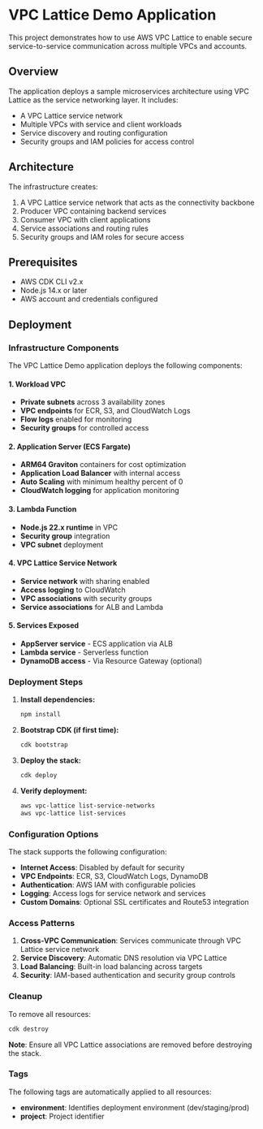 # VPC Lattice Demo Application

This project demonstrates how to use AWS VPC Lattice to enable secure service-to-service communication across multiple VPCs and accounts.

## Overview

The application deploys a sample microservices architecture using VPC Lattice as the service networking layer. It includes:

- A VPC Lattice service network
- Multiple VPCs with service and client workloads
- Service discovery and routing configuration
- Security groups and IAM policies for access control

## Architecture

The infrastructure creates:

1. A VPC Lattice service network that acts as the connectivity backbone
2. Producer VPC containing backend services
3. Consumer VPC with client applications
4. Service associations and routing rules
5. Security groups and IAM roles for secure access

## Prerequisites

- AWS CDK CLI v2.x
- Node.js 14.x or later
- AWS account and credentials configured

## Deployment
### Infrastructure Components

The VPC Lattice Demo application deploys the following components:

#### 1. Workload VPC
- **Private subnets** across 3 availability zones
- **VPC endpoints** for ECR, S3, and CloudWatch Logs
- **Flow logs** enabled for monitoring
- **Security groups** for controlled access

#### 2. Application Server (ECS Fargate)
- **ARM64 Graviton** containers for cost optimization
- **Application Load Balancer** with internal access
- **Auto Scaling** with minimum healthy percent of 0
- **CloudWatch logging** for application monitoring

#### 3. Lambda Function
- **Node.js 22.x runtime** in VPC
- **Security group** integration
- **VPC subnet** deployment

#### 4. VPC Lattice Service Network
- **Service network** with sharing enabled
- **Access logging** to CloudWatch
- **VPC associations** with security groups
- **Service associations** for ALB and Lambda

#### 5. Services Exposed
- **AppServer service** - ECS application via ALB
- **Lambda service** - Serverless function
- **DynamoDB access** - Via Resource Gateway (optional)

### Deployment Steps

1. **Install dependencies:**
   ```bash
   npm install
   ```

2. **Bootstrap CDK (if first time):**
   ```bash
   cdk bootstrap
   ```

3. **Deploy the stack:**
   ```bash
   cdk deploy
   ```

4. **Verify deployment:**
   ```bash
   aws vpc-lattice list-service-networks
   aws vpc-lattice list-services
   ```

### Configuration Options

The stack supports the following configuration:

- **Internet Access**: Disabled by default for security
- **VPC Endpoints**: ECR, S3, CloudWatch Logs, DynamoDB
- **Authentication**: AWS IAM with configurable policies
- **Logging**: Access logs for service network and services
- **Custom Domains**: Optional SSL certificates and Route53 integration

### Access Patterns

1. **Cross-VPC Communication**: Services communicate through VPC Lattice service network
2. **Service Discovery**: Automatic DNS resolution via VPC Lattice
3. **Load Balancing**: Built-in load balancing across targets
4. **Security**: IAM-based authentication and security group controls

### Cleanup

To remove all resources:

```bash
cdk destroy
```

**Note**: Ensure all VPC Lattice associations are removed before destroying the stack.

### Tags

The following tags are automatically applied to all resources:

- **environment**: Identifies deployment environment (dev/staging/prod)
- **project**: Project identifier
